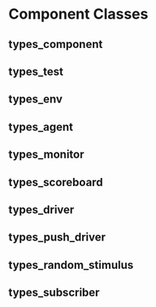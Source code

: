 # Component Classes
## types_component
## types_test
## types_env
## types_agent
## types_monitor
## types_scoreboard
## types_driver
## types_push_driver
## types_random_stimulus
## types_subscriber
